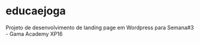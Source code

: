 # educaejoga
Projeto de desenvolvimento de landing page em Wordpress para Semana#3 - Gama Academy XP16
